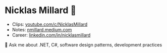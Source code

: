 
# Nicklas Millard 🤙  

- Clips: [youtube.com/c/NicklasMillard](youtube.com/c/NicklasMillard)
- Notes: [nmillard.medium.com](nmillard.medium.com)
- Career:  [linkedin.com/in/nicklasmillard](linkedin.com/in/nicklasmillard)

💬 Ask me about .NET, C#, software design patterns, development practices
